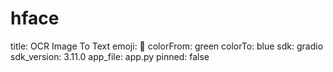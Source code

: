# hface
title: OCR Image To Text
emoji: 📸
colorFrom: green
colorTo: blue
sdk: gradio
sdk_version: 3.11.0
app_file: app.py
pinned: false